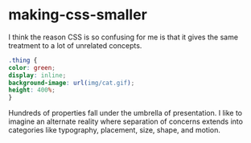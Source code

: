 # making-css-smaller

I think the reason CSS is so confusing for me is that it gives the same treatment to a lot of unrelated concepts.

```css
.thing {
color: green;
display: inline;
background-image: url(img/cat.gif);
height: 400%;
}
```

Hundreds of properties fall under the umbrella of presentation. I like to imagine an alternate reality where separation of concerns extends into categories like typography, placement, size, shape, and motion.

